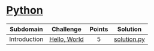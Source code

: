 
# [Python](https://www.hackerrank.com/domains/python)


| Subdomain    | Challenge                                                                    | Points | Solution                                                                                                              |
| :----------: | :--------------------------------------------------------------------------: | :----: | :-------------------------------------------------------------------------------------------------------------------: |
| Introduction | [Hello, World](https://www.hackerrank.com/challenges/py-hello-world/problem) | 5      | [solution.py](https://github.com/pradippatil/hackerrank/blob/master/Python/Introduction/Hello%2C%20World/solution.py) |
